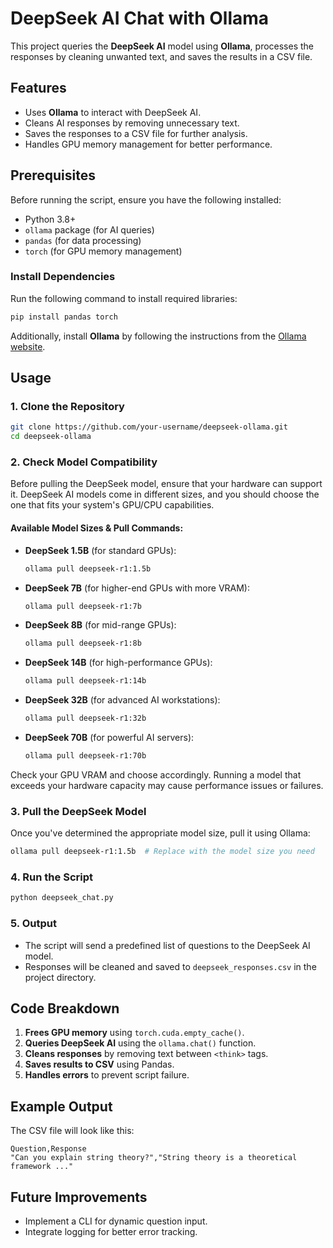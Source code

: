 # DeepSeek AI Chat with Ollama

This project queries the **DeepSeek AI** model using **Ollama**, processes the responses by cleaning unwanted text, and saves the results in a CSV file.

## Features
- Uses **Ollama** to interact with DeepSeek AI.
- Cleans AI responses by removing unnecessary text.
- Saves the responses to a CSV file for further analysis.
- Handles GPU memory management for better performance.

## Prerequisites
Before running the script, ensure you have the following installed:

- Python 3.8+
- `ollama` package (for AI queries)
- `pandas` (for data processing)
- `torch` (for GPU memory management)

### Install Dependencies
Run the following command to install required libraries:
```bash
pip install pandas torch
```
Additionally, install **Ollama** by following the instructions from the [Ollama website](https://ollama.com).

## Usage

### 1. Clone the Repository
```bash
git clone https://github.com/your-username/deepseek-ollama.git
cd deepseek-ollama
```

### 2. Check Model Compatibility
Before pulling the DeepSeek model, ensure that your hardware can support it. DeepSeek AI models come in different sizes, and you should choose the one that fits your system's GPU/CPU capabilities.

#### Available Model Sizes & Pull Commands:
- **DeepSeek 1.5B** (for standard GPUs):
  ```bash
  ollama pull deepseek-r1:1.5b
  ```
- **DeepSeek 7B** (for higher-end GPUs with more VRAM):
  ```bash
  ollama pull deepseek-r1:7b
  ```
- **DeepSeek 8B** (for mid-range GPUs):
  ```bash
  ollama pull deepseek-r1:8b
  ```
- **DeepSeek 14B** (for high-performance GPUs):
  ```bash
  ollama pull deepseek-r1:14b
  ```
- **DeepSeek 32B** (for advanced AI workstations):
  ```bash
  ollama pull deepseek-r1:32b
  ```
- **DeepSeek 70B** (for powerful AI servers):
  ```bash
  ollama pull deepseek-r1:70b
  ```

Check your GPU VRAM and choose accordingly. Running a model that exceeds your hardware capacity may cause performance issues or failures.

### 3. Pull the DeepSeek Model
Once you've determined the appropriate model size, pull it using Ollama:
```bash
ollama pull deepseek-r1:1.5b  # Replace with the model size you need
```

### 4. Run the Script
```bash
python deepseek_chat.py
```

### 5. Output
- The script will send a predefined list of questions to the DeepSeek AI model.
- Responses will be cleaned and saved to `deepseek_responses.csv` in the project directory.

## Code Breakdown
1. **Frees GPU memory** using `torch.cuda.empty_cache()`.
2. **Queries DeepSeek AI** using the `ollama.chat()` function.
3. **Cleans responses** by removing text between `<think>` tags.
4. **Saves results to CSV** using Pandas.
5. **Handles errors** to prevent script failure.

## Example Output
The CSV file will look like this:
```csv
Question,Response
"Can you explain string theory?","String theory is a theoretical framework ..."
```

## Future Improvements
- Implement a CLI for dynamic question input.
- Integrate logging for better error tracking.
